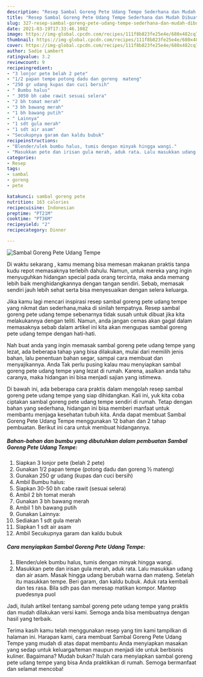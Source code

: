 ```yaml
---
description: "Resep Sambal Goreng Pete Udang Tempe Sederhana dan Mudah Dibuat"
title: "Resep Sambal Goreng Pete Udang Tempe Sederhana dan Mudah Dibuat"
slug: 327-resep-sambal-goreng-pete-udang-tempe-sederhana-dan-mudah-dibuat
date: 2021-03-19T17:33:46.108Z
image: https://img-global.cpcdn.com/recipes/111f8b823fe25e4e/680x482cq70/sambal-goreng-pete-udang-tempe-foto-resep-utama.jpg
thumbnail: https://img-global.cpcdn.com/recipes/111f8b823fe25e4e/680x482cq70/sambal-goreng-pete-udang-tempe-foto-resep-utama.jpg
cover: https://img-global.cpcdn.com/recipes/111f8b823fe25e4e/680x482cq70/sambal-goreng-pete-udang-tempe-foto-resep-utama.jpg
author: Sadie Lambert
ratingvalue: 3.2
reviewcount: 9
recipeingredient:
- "3 lonjor pete belah 2 pete"
- "1/2 papan tempe potong dadu dan goreng  mateng"
- "250 gr udang kupas dan cuci bersih"
- " Bumbu halus"
- " 3050 bh cabe rawit sesuai selera"
- "2 bh tomat merah"
- "3 bh bawang merah"
- "1 bh bawang putih"
- " Lainnya"
- "1 sdt gula merah"
- "1 sdt air asam"
- "Secukupnya garam dan kaldu bubuk"
recipeinstructions:
- "Blender/ulek bumbu halus, tumis dengan minyak hingga wangi."
- "Masukkan pete dan irisan gula merah, aduk rata. Lalu masukkan udang dan air asam. Masak hingga udang berubah warna dan mateng. Setelah itu masukkan tempe. Beri garam, dan kaldu bubuk. Aduk rata kembali dan tes rasa. Bila sdh pas dan meresap matikan kompor. Mantep puedesnya puol"
categories:
- Resep
tags:
- sambal
- goreng
- pete

katakunci: sambal goreng pete 
nutrition: 163 calories
recipecuisine: Indonesian
preptime: "PT21M"
cooktime: "PT36M"
recipeyield: "2"
recipecategory: Dinner

---
```



![Sambal Goreng Pete Udang Tempe](https://img-global.cpcdn.com/recipes/111f8b823fe25e4e/680x482cq70/sambal-goreng-pete-udang-tempe-foto-resep-utama.jpg)

Di waktu  sekarang , kamu memang bisa memesan makanan praktis tanpa kudu repot memasaknya terlebih dahulu. Namun, untuk mereka yang ingin menyuguhkan hidangan special pada orang tercinta, maka anda memang lebih baik menghidangkannya dengan tangan sendiri. Sebab, memasak sendiri jauh lebih sehat serta bisa menyesuaikan dengan selera keluarga.

Jika kamu lagi mencari inspirasi resep sambal goreng pete udang tempe yang nikmat dan sederhana,maka di sinilah tempatnya. Resep sambal goreng pete udang tempe  sebenarnya tidak susah untuk dibuat jika kita melakukannya dengan teliti. Namun, anda jangan cemas akan gagal dalam memasaknya 
sebab dalam artikel ini kita akan mengupas sambal goreng pete udang tempe dengan hati-hati.  



Nah buat anda yang ingin memasak sambal goreng pete udang tempe yang lezat, ada beberapa tahap yang bisa dilakukan, mulai dari memilih jenis bahan, lalu penentuan bahan segar, sampai cara membuat dan menyajikannya. Anda Tak perlu pusing kalau mau menyiapkan sambal goreng pete udang tempe yang lezat di rumah. Karena, asalkan anda  tahu caranya, maka hidangan ini bisa menjadi sajian yang istimewa.

Di bawah ini, ada beberapa cara praktis  dalam mengolah resep sambal goreng pete udang tempe yang siap dihidangkan. Kali ini, yuk kita coba ciptakan sambal goreng pete udang tempe sendiri di rumah. Tetap dengan bahan yang sederhana, hidangan ini bisa memberi manfaat untuk membantu menjaga kesehatan tubuh kita. Anda dapat membuat Sambal Goreng Pete Udang Tempe menggunakan 12 bahan dan 2 tahap pembuatan. Berikut ini cara untuk membuat hidangannya.

<!--inarticleads1-->

##### Bahan-bahan dan bumbu yang dibutuhkan dalam pembuatan Sambal Goreng Pete Udang Tempe:

1. Siapkan 3 lonjor pete (belah 2 pete)
1. Gunakan 1/2 papan tempe (potong dadu dan goreng ½ mateng)
1. Gunakan 250 gr udang (kupas dan cuci bersih)
1. Ambil  Bumbu halus:
1. Siapkan  30-50 bh cabe rawit (sesuai selera)
1. Ambil 2 bh tomat merah
1. Gunakan 3 bh bawang merah
1. Ambil 1 bh bawang putih
1. Gunakan  Lainnya:
1. Sediakan 1 sdt gula merah
1. Siapkan 1 sdt air asam
1. Ambil Secukupnya garam dan kaldu bubuk




<!--inarticleads2-->

##### Cara menyiapkan Sambal Goreng Pete Udang Tempe:

1. Blender/ulek bumbu halus, tumis dengan minyak hingga wangi.
1. Masukkan pete dan irisan gula merah, aduk rata. Lalu masukkan udang dan air asam. Masak hingga udang berubah warna dan mateng. Setelah itu masukkan tempe. Beri garam, dan kaldu bubuk. Aduk rata kembali dan tes rasa. Bila sdh pas dan meresap matikan kompor. Mantep puedesnya puol




Jadi, itulah artikel tentang  sambal goreng pete udang tempe  yang praktis dan mudah dilakukan versi kami. Semoga anda bisa membuatnya dengan hasil yang terbaik. 

Terima kasih kamu telah menggunakan resep yang tim kami tampilkan di halaman ini. Harapan kami, cara membuat  Sambal Goreng Pete Udang Tempe yang mudah di atas dapat membantu Anda menyiapkan masakan yang sedap untuk keluarga/teman maupun menjadi ide untuk berbisnis kuliner. Bagaimana? Mudah bukan? Itulah cara menyiapkan sambal goreng pete udang tempe yang bisa Anda praktikkan di rumah. Semoga bermanfaat dan selamat mencoba!

